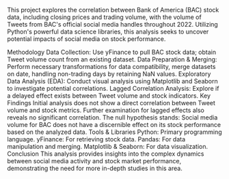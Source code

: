 This project explores the correlation between Bank of America (BAC) stock data, including closing prices and trading volume, with the volume of Tweets from BAC's official social media handles throughout 2022. Utilizing Python's powerful data science libraries, this analysis seeks to uncover potential impacts of social media on stock performance.


Methodology
Data Collection: Use yFinance to pull BAC stock data; obtain Tweet volume count from an existing dataset.
Data Preparation & Merging: Perform necessary transformations for data compatibility, merge datasets on date, handling non-trading days by retaining NaN values.
Exploratory Data Analysis (EDA): Conduct visual analysis using Matplotlib and Seaborn to investigate potential correlations.
Lagged Correlation Analysis: Explore if a delayed effect exists between Tweet volume and stock indicators.
Key Findings
Initial analysis does not show a direct correlation between Tweet volume and stock metrics.
Further examination for lagged effects also reveals no significant correlation.
The null hypothesis stands: Social media volume for BAC does not have a discernible effect on its stock performance based on the analyzed data.
Tools & Libraries
Python: Primary programming language.
yFinance: For retrieving stock data.
Pandas: For data manipulation and merging.
Matplotlib & Seaborn: For data visualization.
Conclusion
This analysis provides insights into the complex dynamics between social media activity and stock market performance, demonstrating the need for more in-depth studies in this area.
